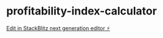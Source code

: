 # profitability-index-calculator

[Edit in StackBlitz next generation editor ⚡️](https://stackblitz.com/~/github.com/hamisbela/profitability-index-calculator)